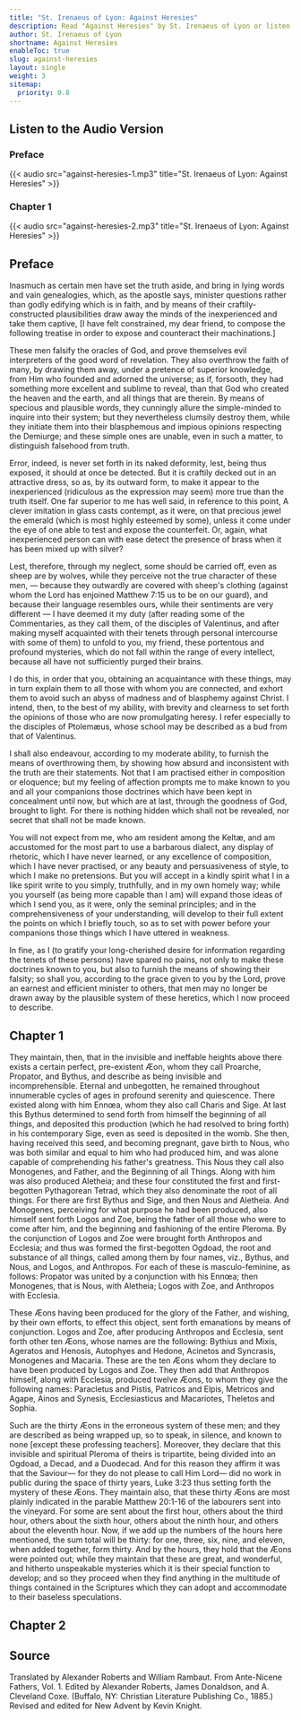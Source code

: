 ```yaml
---
title: "St. Irenaeus of Lyon: Against Heresies"
description: Read "Against Heresies" by St. Irenaeus of Lyon or listen to the audio version here. Scriptural references included with the text.
author: St. Irenaeus of Lyon
shortname: Against Heresies
enableToc: true
slug: against-heresies
layout: single
weight: 3
sitemap:
  priority: 0.8
---
```


## Listen to the Audio Version

### Preface
{{< audio src="against-heresies-1.mp3" title="St. Irenaeus of Lyon: Against Heresies" >}}
### Chapter 1
{{< audio src="against-heresies-2.mp3" title="St. Irenaeus of Lyon: Against Heresies" >}}


## Preface
Inasmuch as certain men have set the truth aside, and bring in lying words and vain genealogies, which, as the apostle says, minister questions rather than godly edifying which is in faith, and by means of their craftily-constructed plausibilities draw away the minds of the inexperienced and take them captive, [I have felt constrained, my dear friend, to compose the following treatise in order to expose and counteract their machinations.] 

These men falsify the oracles of God, and prove themselves evil interpreters of the good word of revelation. They also overthrow the faith of many, by drawing them away, under a pretence of superior knowledge, from Him who founded and adorned the universe; as if, forsooth, they had something more excellent and sublime to reveal, than that God who created the heaven and the earth, and all things that are therein. By means of specious and plausible words, they cunningly allure the simple-minded to inquire into their system; but they nevertheless clumsily destroy them, while they initiate them into their blasphemous and impious opinions respecting the Demiurge; and these simple ones are unable, even in such a matter, to distinguish falsehood from truth.

Error, indeed, is never set forth in its naked deformity, lest, being thus exposed, it should at once be detected. But it is craftily decked out in an attractive dress, so as, by its outward form, to make it appear to the inexperienced (ridiculous as the expression may seem) more true than the truth itself. One far superior to me has well said, in reference to this point, A clever imitation in glass casts contempt, as it were, on that precious jewel the emerald (which is most highly esteemed by some), unless it come under the eye of one able to test and expose the counterfeit. Or, again, what inexperienced person can with ease detect the presence of brass when it has been mixed up with silver? 

Lest, therefore, through my neglect, some should be carried off, even as sheep are by wolves, while they perceive not the true character of these men, — because they outwardly are covered with sheep's clothing (against whom the Lord has enjoined Matthew 7:15 us to be on our guard), and because their language resembles ours, while their sentiments are very different — I have deemed it my duty (after reading some of the Commentaries, as they call them, of the disciples of Valentinus, and after making myself acquainted with their tenets through personal intercourse with some of them) to unfold to you, my friend, these portentous and profound mysteries, which do not fall within the range of every intellect, because all have not sufficiently purged their brains. 

I do this, in order that you, obtaining an acquaintance with these things, may in turn explain them to all those with whom you are connected, and exhort them to avoid such an abyss of madness and of blasphemy against Christ. I intend, then, to the best of my ability, with brevity and clearness to set forth the opinions of those who are now promulgating heresy. I refer especially to the disciples of Ptolemæus, whose school may be described as a bud from that of Valentinus. 

I shall also endeavour, according to my moderate ability, to furnish the means of overthrowing them, by showing how absurd and inconsistent with the truth are their statements. Not that I am practised either in composition or eloquence; but my feeling of affection prompts me to make known to you and all your companions those doctrines which have been kept in concealment until now, but which are at last, through the goodness of God, brought to light. For there is nothing hidden which shall not be revealed, nor secret that shall not be made known. 

You will not expect from me, who am resident among the Keltæ, and am accustomed for the most part to use a barbarous dialect, any display of rhetoric, which I have never learned, or any excellence of composition, which I have never practised, or any beauty and persuasiveness of style, to which I make no pretensions. But you will accept in a kindly spirit what I in a like spirit write to you simply, truthfully, and in my own homely way; while you yourself (as being more capable than I am) will expand those ideas of which I send you, as it were, only the seminal principles; and in the comprehensiveness of your understanding, will develop to their full extent the points on which I briefly touch, so as to set with power before your companions those things which I have uttered in weakness. 

In fine, as I (to gratify your long-cherished desire for information regarding the tenets of these persons) have spared no pains, not only to make these doctrines known to you, but also to furnish the means of showing their falsity; so shall you, according to the grace given to you by the Lord, prove an earnest and efficient minister to others, that men may no longer be drawn away by the plausible system of these heretics, which I now proceed to describe.

## Chapter 1

They maintain, then, that in the invisible and ineffable heights above there exists a certain perfect, pre-existent Æon, whom they call Proarche, Propator, and Bythus, and describe as being invisible and incomprehensible. Eternal and unbegotten, he remained throughout innumerable cycles of ages in profound serenity and quiescence. There existed along with him Ennœa, whom they also call Charis and Sige. At last this Bythus determined to send forth from himself the beginning of all things, and deposited this production (which he had resolved to bring forth) in his contemporary Sige, even as seed is deposited in the womb. She then, having received this seed, and becoming pregnant, gave birth to Nous, who was both similar and equal to him who had produced him, and was alone capable of comprehending his father's greatness. This Nous they call also Monogenes, and Father, and the Beginning of all Things. Along with him was also produced Aletheia; and these four constituted the first and first-begotten Pythagorean Tetrad, which they also denominate the root of all things. For there are first Bythus and Sige, and then Nous and Aletheia. And Monogenes, perceiving for what purpose he had been produced, also himself sent forth Logos and Zoe, being the father of all those who were to come after him, and the beginning and fashioning of the entire Pleroma. By the conjunction of Logos and Zoe were brought forth Anthropos and Ecclesia; and thus was formed the first-begotten Ogdoad, the root and substance of all things, called among them by four names, viz., Bythus, and Nous, and Logos, and Anthropos. For each of these is masculo-feminine, as follows: Propator was united by a conjunction with his Ennœa; then Monogenes, that is Nous, with Aletheia; Logos with Zoe, and Anthropos with Ecclesia.

These Æons having been produced for the glory of the Father, and wishing, by their own efforts, to effect this object, sent forth emanations by means of conjunction. Logos and Zoe, after producing Anthropos and Ecclesia, sent forth other ten Æons, whose names are the following: Bythius and Mixis, Ageratos and Henosis, Autophyes and Hedone, Acinetos and Syncrasis, Monogenes and Macaria. These are the ten Æons whom they declare to have been produced by Logos and Zoe. They then add that Anthropos himself, along with Ecclesia, produced twelve Æons, to whom they give the following names: Paracletus and Pistis, Patricos and Elpis, Metricos and Agape, Ainos and Synesis, Ecclesiasticus and Macariotes, Theletos and Sophia.

Such are the thirty Æons in the erroneous system of these men; and they are described as being wrapped up, so to speak, in silence, and known to none [except these professing teachers]. Moreover, they declare that this invisible and spiritual Pleroma of theirs is tripartite, being divided into an Ogdoad, a Decad, and a Duodecad. And for this reason they affirm it was that the Saviour— for they do not please to call Him Lord— did no work in public during the space of thirty years, Luke 3:23 thus setting forth the mystery of these Æons. They maintain also, that these thirty Æons are most plainly indicated in the parable Matthew 20:1-16 of the labourers sent into the vineyard. For some are sent about the first hour, others about the third hour, others about the sixth hour, others about the ninth hour, and others about the eleventh hour. Now, if we add up the numbers of the hours here mentioned, the sum total will be thirty: for one, three, six, nine, and eleven, when added together, form thirty. And by the hours, they hold that the Æons were pointed out; while they maintain that these are great, and wonderful, and hitherto unspeakable mysteries which it is their special function to develop; and so they proceed when they find anything in the multitude of things contained in the Scriptures which they can adopt and accommodate to their baseless speculations.

## Chapter 2

## Source
Translated by Alexander Roberts and William Rambaut. From Ante-Nicene Fathers, Vol. 1. Edited by Alexander Roberts, James Donaldson, and A. Cleveland Coxe. (Buffalo, NY: Christian Literature Publishing Co., 1885.) Revised and edited for New Advent by Kevin Knight.